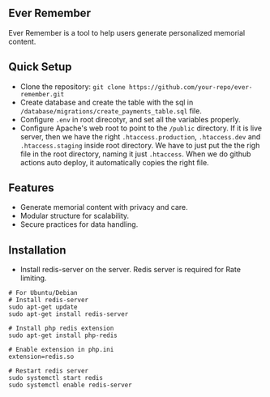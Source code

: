 ## Ever Remember
Ever Remember is a tool to help users generate personalized memorial content.

## Quick Setup
- Clone the repository: `git clone https://github.com/your-repo/ever-remember.git`
- Create database and create the table with the sql in `/database/migrations/create_payments_table.sql` file.
- Configure `.env` in root direcotyr, and set all the variables properly.
- Configure Apache's web root to point to the `/public` directory. If it is live server, then we have the right `.htaccess.production`, `.htaccess.dev` and `.htaccess.staging` inside root directory. We have to just put the the righ file in the root directory, naming it just `.htaccess`. When we do github actions auto deploy, it automatically copies the right file.

## Features
- Generate memorial content with privacy and care.
- Modular structure for scalability.
- Secure practices for data handling.

## Installation
- Install redis-server on the server. Redis server is required for Rate limiting.

```
# For Ubuntu/Debian
# Install redis-server
sudo apt-get update
sudo apt-get install redis-server

# Install php redis extension
sudo apt-get install php-redis

# Enable extension in php.ini
extension=redis.so

# Restart redis server
sudo systemctl start redis
sudo systemctl enable redis-server
```

